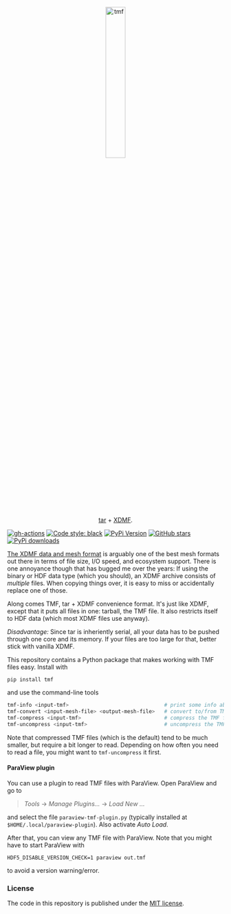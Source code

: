 <p align="center">
  <a href="https://github.com/nschloe/tmf"><img alt="tmf" src="https://nschloe.github.io/tmf/logo.svg" width="30%"></a>
  <p align="center"><a href="https://en.wikipedia.org/wiki/Tar_(computing)">tar</a> + <a href="http://xdmf.org/index.php/Main_Page">XDMF</a>.</p>
</p>

[![gh-actions](https://img.shields.io/github/workflow/status/nschloe/tmf/ci?style=flat-square)](https://github.com/nschloe/tmf/actions)
[![Code style: black](https://img.shields.io/badge/code%20style-black-000000.svg?style=flat-square)](https://github.com/psf/black)
[![PyPi Version](https://img.shields.io/pypi/v/tmf.svg?style=flat-square)](https://pypi.org/project/tmf)
[![GitHub stars](https://img.shields.io/github/stars/nschloe/tmf.svg?style=flat-square&logo=github&label=Stars&logoColor=white)](https://github.com/nschloe/tmf)
[![PyPi downloads](https://img.shields.io/pypi/dm/tmf.svg?style=flat-square)](https://pypistats.org/packages/tmf)

[The XDMF data and mesh format](http://xdmf.org/index.php/Main_Page) is arguably one of
the best mesh formats out there in terms of file size, I/O speed, and ecosystem support.
There is one annoyance though that has bugged me over the years: If using the binary or
HDF data type (which you should), an XDMF archive consists of _multiple_ files. When
copying things over, it is easy to miss or accidentally replace one of those.

Along comes TMF, tar + XDMF convenience format. It's just like XDMF, except that it puts
all files in one: tarball, the TMF file. It also restricts itself to HDF data (which
most XDMF files use anyway).

_Disadvantage:_ Since tar is inheriently serial, all your data has to be pushed through
one core and its memory. If your files are too large for that, better stick with vanilla
XDMF.

This repository contains a Python package that makes working with TMF files easy.
Install with
```
pip install tmf
```
and use the command-line tools
```bash
tmf-info <input-tmf>                               # print some info about the file
tmf-convert <input-mesh-file> <output-mesh-file>   # convert to/from TMF into other formats
tmf-compress <input-tmf>                           # compress the TMF file
tmf-uncompress <input-tmf>                         # uncompress the TMF file
```
Note that compressed TMF files (which is the default) tend to be much smaller, but
require a bit longer to read. Depending on how often you need to read a file, you might
want to `tmf-uncompress` it first.

#### ParaView plugin

You can use a plugin to read TMF files with ParaView. Open ParaView and go to

> _Tools_ -> _Manage Plugins..._ -> _Load New ..._

and select the file `paraview-tmf-plugin.py` (typically installed at
`$HOME/.local/paraview-plugin`). Also activate _Auto Load_.

After that, you can view any TMF file with ParaView. Note that you might have to start
ParaView with
```
HDF5_DISABLE_VERSION_CHECK=1 paraview out.tmf
```
to avoid a version warning/error.


### License

The code in this repository is published under the [MIT
license](https://en.wikipedia.org/wiki/MIT_License).
